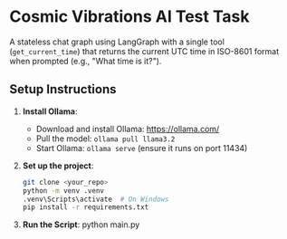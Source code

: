 # Cosmic Vibrations AI Test Task

A stateless chat graph using LangGraph with a single tool (`get_current_time`) that returns the current UTC time in ISO-8601 format when prompted (e.g., "What time is it?").

## Setup Instructions
1. **Install Ollama**:
   - Download and install Ollama: https://ollama.com/
   - Pull the model: `ollama pull llama3.2`
   - Start Ollama: `ollama serve` (ensure it runs on port 11434)

2. **Set up the project**:
   ```bash
   git clone <your_repo>
   python -m venv .venv
   .venv\Scripts\activate  # On Windows
   pip install -r requirements.txt
3. **Run the Script**:
   python main.py
